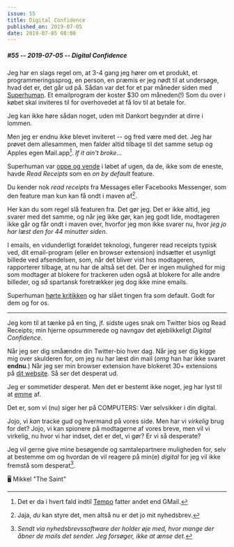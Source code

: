 ```yaml
---
issue: 55
title: Digital Confidence
published_on: 2019-07-05
date: 2019-07-05 08:00
---
```

##### #55 -- 2019-07-05 -- Digital Confidence

Jeg har en slags regel om, at 3-4 gang jeg hører om et produkt, et programmeringssprog, en person, en præmis er jeg nødt til at undersøge, hvad det er, det går ud på. Sådan var det for et par måneder siden med [Superhuman][]. Et emailprogram der koster $30 om måneden(!) Som du over i købet skal inviteres til for overhovedet at få lov til at betale for.

Jeg kan ikke høre sådan noget, uden mit Dankort begynder at dirre i lommen.

Men jeg er endnu ikke blevet inviteret -- og fred være med det. Jeg har prøvet dem allesammen, men falder altid tilbage til det samme setup og Apples egen Mail.app[^tempo]. _If it ain't broke..._

Superhuman var [oppe og vende][superhuman-read-receipts] i løbet af ugen, da de, ikke som de eneste, havde _Read Receipts_ som en _on by default_ feature.

Du kender nok _read receipts_ fra Messages eller Facebooks Messenger, som den feature man kun kan få ondt i maven af[^maven].

Her kan du som regel slå featuren fra. Det gør jeg. Det er ikke altid, jeg svarer med det samme, og når jeg ikke gør, kan jeg godt lide, modtageren ikke går og får ondt i maven over, hvorfor jeg mon ikke svarer nu, hvor _jeg jo har læst den for 44 minutter siden_.

I emails, en vidunderligt forældet teknologi, fungerer read receipts typisk ved, dit email-program (eller en browser extension) indsætter et usynligt billede ved afsendelsen, som, når det bliver vist hos modtageren, rapporterer tilbage, at nu har de altså set det. Der er ingen mulighed for mig som modtager at blokere for trackeren uden også at blokere for alle andre billeder, og *så* spartansk foretrækker jeg dog ikke mine emails.

Superhuman [hørte kritikken][superhuman-svar] og har slået tingen fra som default. Godt for dem og for os.

---

Jeg kom til at tænke på en ting, jf. sidste uges snak om Twitter bios og Read Receipts; min hjerne opsummerede og navngav det øjeblikkeligt _Digital Confidence_.

Når jeg ser dig småændre din Twitter-bio hver dag. Når jeg ser dig kigge mig over skulderen for, om jeg nu har læst din mail (_omg_ han har ikke svaret **endnu**.) Når jeg ser min browser extension have blokeret 30+ extensions på [dit website][ny-times]. Så ser det desperat ud.

Jeg er sommetider desperat. Men det er bestemt ikke noget, jeg har lyst til at [emme][] af.

Det er, som vi (nu) siger her på COMPUTERS: Vær selvsikker i din digital.

Jojo, vi _kan_ tracke gud og hvermand på vores side. Men har vi _virkelig_ brug for det? Jojo, vi kan spionere på modtagerne af vores breve, men vil vi virkelig, nu hvor vi har indset, det er det, vi gør? Er vi så desperate?

Jeg vil gerne give mine besøgende og samtalepartnere muligheden for, selv at bestemme om og hvordan de vil reagere på min(e) _digital_ for jeg vil ikke fremstå som desperat[^kompromis].

🖥 Mikkel "The Saint"

[^tempo]: Det er da i hvert fald indtil [Tempo][] fatter andet end GMail.
[^maven]: Jaja, _du_ kan styre det, men altså nu er det jo mit nyhedsbrev.
[^kompromis]: _Sendt via nyhedsbrevssoftware der holder øje med, hvor mange der åbner de mails det sender. Jeg forsøger, ikke at ænse det._

[superhuman]: https://superhuman.com
[superhuman-svar]: https://blog.superhuman.com/read-statuses-bdf0cc34b6a5
[superhuman-read-receipts]: https://twitter.com/mikeindustries/status/1146092247437340672
[ny-times]: https://twitter.com/antoniogm/status/1146492837447393282
[emme]: https://twitter.com/emme
[tempo]: https://www.yourtempo.co/
